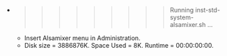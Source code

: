 * >>>>>>>>> Running inst-std-system-alsamixer.sh ...
  * Insert Alsamixer menu in Administration.
  * Disk size = 3886876K. Space Used = 8K. Runtime = 00:00:00:00.
